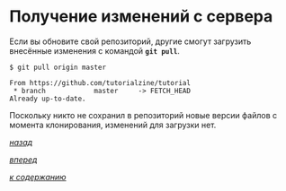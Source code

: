 # Получение изменений с сервера

Если вы обновите свой репозиторий, другие смогут загрузить внесённые изменения с командой **`git pull`**.

```text
$ git pull origin master

From https://github.com/tutorialzine/tutorial
 * branch            master     -> FETCH_HEAD
Already up-to-date.
```

Поскольку никто не сохранил в репозиторий новые версии файлов с момента клонирования, изменений для загрузки нет.

[*назад*](03_3.md)

[*вперед*](04.md)

[*к содержанию*](README.md)
